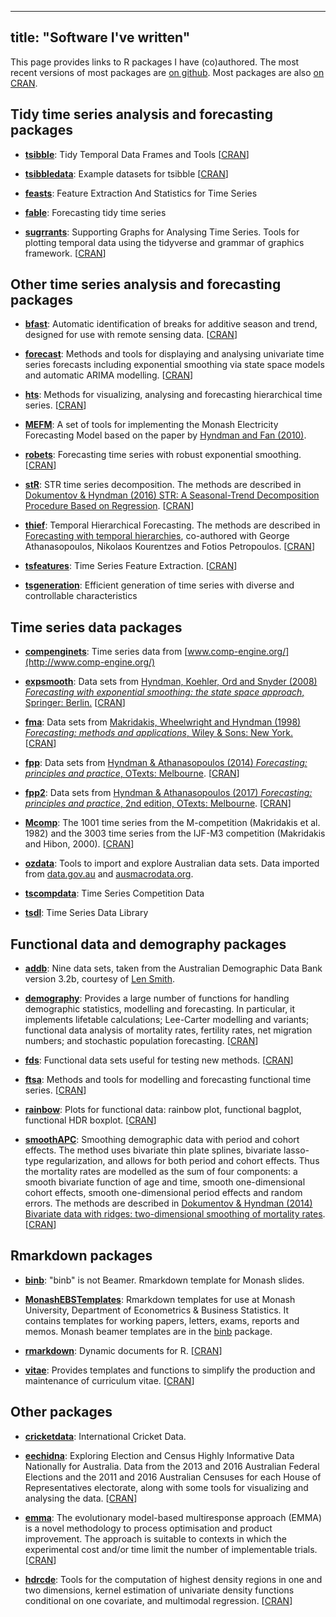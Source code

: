 
---
title: "Software I've written"
---

This page provides links to R packages I have (co)authored. The most recent versions of most packages are [on github](https://github.com/robjhyndman/). Most packages are also [on CRAN](https://cran.rstudio.com).

## Tidy time series analysis and forecasting packages

* [**tsibble**](https://tsibble.tidyverts.org): Tidy Temporal Data Frames and Tools [[CRAN](https://cloud.r-project.org/package=tsibble)]

* [**tsibbledata**](https://github.com/tidyverts/tsibbledata): Example datasets for tsibble [[CRAN](https://cloud.r-project.org/package=tsibbledata)]

* [**feasts**](https://github.com/tidyverts/feasts): Feature Extraction And Statistics for Time Series

* [**fable**](https://fable.tidyverts.org): Forecasting tidy time series

* [**sugrrants**](https://pkg.earo.me/sugrrants/): Supporting Graphs for Analysing Time Series. Tools for plotting temporal data using the tidyverse and grammar of graphics framework. [[CRAN](https://cloud.r-project.org/package=sugrrants)]

## Other time series analysis and forecasting packages

* [**bfast**](https://github.com/verbe039/bfast): Automatic identification of breaks for additive season and trend, designed for use with remote sensing data. [[CRAN](https://cloud.r-project.org/package=bfast)]

* [**forecast**](https://pkg.robjhyndman.com/forecast/): Methods and tools for displaying and analysing univariate time series forecasts including exponential smoothing via state space models and automatic ARIMA modelling. [[CRAN](https://cloud.r-project.org/package=forecast)]

* [**hts**](https://pkg.earo.me/hts/): Methods for visualizing, analysing and forecasting hierarchical time series. [[CRAN](https://cloud.r-project.org/package=hts)]

* [**MEFM**](https://github.com/robjhyndman/mefm-package): A set of tools for implementing the Monash Electricity Forecasting Model based on the paper by [Hyndman and Fan (2010)](https://robjhyndman.com/publications/peak-electricity-demand/).

* [**robets**](https://cloud.r-project.org/package=robets): Forecasting time series with robust exponential smoothing. [[CRAN](https://cloud.r-project.org/package=robets)]

* [**stR**](https://cloud.r-project.org/package=stR): STR time series decomposition. The methods are described in [Dokumentov & Hyndman (2016) STR: A Seasonal-Trend Decomposition Procedure Based on Regression](https://robjhyndman.com/publications/str/). [[CRAN](https://cloud.r-project.org/package=stR)]

* [**thief**](https://pkg.robjhyndman.com/thief/): Temporal Hierarchical Forecasting. The methods are described in [Forecasting with temporal hierarchies](https://robjhyndman.com/publications/temporal-hierarchies/), co-authored with George Athanasopoulos, Nikolaos Kourentzes and Fotios Petropoulos. [[CRAN](https://cloud.r-project.org/package=thief)]

* [**tsfeatures**](https://pkg.robjhyndman.com/tsfeatures): Time Series Feature Extraction. [[CRAN](https://cloud.r-project.org/package=tsfeatures)]

* [**tsgeneration**](https://github.com/ykang/tsgeneration): Efficient generation of time series with diverse and controllable characteristics

## Time series data packages

* [**compenginets**](https://pkg.robjhyndman.com/compenginets/): Time series data from [www.comp-engine.org/](http://www.comp-engine.org/)

* [**expsmooth**](https://pkg.robjhyndman.com/expsmooth/): Data sets from [Hyndman, Koehler, Ord and Snyder (2008) *Forecasting with exponential smoothing: the state space approach*, Springer: Berlin.](http://www.exponentialsmoothing.net/) [[CRAN](https://cloud.r-project.org/package=expsmooth)]

* [**fma**](https://pkg.robjhyndman.com/fma/): Data sets from [Makridakis, Wheelwright and Hyndman (1998) *Forecasting: methods and applications*, Wiley &amp; Sons: New York.](https://robjhyndman.com/forecasting/) [[CRAN](https://cloud.r-project.org/package=fma)]

* [**fpp**](https://cloud.r-project.org/package=fpp): Data sets from [Hyndman & Athanasopoulos (2014) *Forecasting: principles and practice*, OTexts: Melbourne](https://www.otexts.org/fpp). [[CRAN](https://cloud.r-project.org/package=fpp)]

* [**fpp2**](https://github.com/robjhyndman/fpp/): Data sets from [Hyndman & Athanasopoulos (2017) *Forecasting: principles and practice*, 2nd edition, OTexts: Melbourne](https://www.otexts.org/fpp2). [[CRAN](https://cloud.r-project.org/package=fpp2)]

* [**Mcomp**](https://pkg.robjhyndman.com/Mcomp): The 1001 time series from the M-competition (Makridakis et al. 1982) and the 3003 time series from the IJF-M3 competition (Makridakis and Hibon, 2000). [[CRAN](https://cloud.r-project.org/package=Mcomp)]

* [**ozdata**](https://github.com/AU-BURGr/ozdata): Tools to import and explore Australian data sets. Data imported from [data.gov.au](https://data.gov.au) and [ausmacrodata.org](http://ausmacrodata.org).

* [**tscompdata**](https://github.com/robjhyndman/tscompdata): Time Series Competition Data

* [**tsdl**](https://pkg.yangzhuoranyang.com/tsdl/): Time Series Data Library

## Functional data and demography packages

* [**addb**](https://pkg.robjhyndman.com/addb/):  Nine data sets, taken from the Australian Demographic Data Bank version 3.2b, courtesy of [Len Smith](mailto:leonard.smith@anu.edu.au).

* [**demography**](https://github.com/robjhyndman/demography): Provides a large number of functions for handling demographic statistics, modelling and forecasting. In particular, it implements lifetable calculations; Lee-Carter modelling and variants; functional data analysis of mortality rates, fertility rates, net migration numbers; and stochastic population forecasting. [[CRAN](https://cloud.r-project.org/package=demography)]

* [**fds**](https://cloud.r-project.org/package=fds): Functional data sets useful for testing new methods. [[CRAN](https://cloud.r-project.org/package=fds)]

* [**ftsa**](https://cloud.r-project.org/package=ftsa): Methods and tools for modelling and forecasting functional time series. [[CRAN](https://cloud.r-project.org/package=ftsa)]

* [**rainbow**](https://cloud.r-project.org/package=rainbow): Plots for functional data: rainbow plot, functional bagplot, functional HDR boxplot. [[CRAN](https://cloud.r-project.org/package=rainbow)]

* [**smoothAPC**](https://cloud.r-project.org/package=smoothAPC): Smoothing demographic data with period and cohort effects. The method uses bivariate thin plate splines, bivariate lasso-type regularization, and allows for both period and cohort effects. Thus the mortality rates are modelled as the sum of four components: a smooth bivariate function of age and time, smooth one-dimensional cohort effects, smooth one-dimensional period effects and random errors. The methods are described in [Dokumentov & Hyndman (2014) Bivariate data with ridges: two-dimensional smoothing of mortality rates](https://robjhyndman.com/publications/mortality-smoothing/). [[CRAN](https://cloud.r-project.org/package=smoothAPC)]

## Rmarkdown packages

* [**binb**](https://github.com/eddelbuettel/binb): "binb" is not Beamer. Rmarkdown template for Monash slides.

* [**MonashEBSTemplates**](https://github.com/robjhyndman/MonashEBSTemplates): Rmarkdown templates for use at Monash University, Department of Econometrics & Business Statistics. It contains templates for working papers, letters, exams, reports and memos. Monash beamer templates are in the [binb](https://github.com/eddelbuettel/binb) package.

* [**rmarkdown**](https://cloud.r-project.org/package=rmarkdown): Dynamic documents for R. [[CRAN](https://cloud.r-project.org/package=rmarkdown)]

* [**vitae**](https://ropenscilabs.github.io/vitae/): Provides templates and functions to simplify the production and maintenance of curriculum vitae. [[CRAN](https://cloud.r-project.org/package=vitae)]

## Other packages

* [**cricketdata**](https://github.com/ropenscilabs/cricketdata): International Cricket Data.

* [**eechidna**](https://ropenscilabs.github.io/eechidna/): Exploring Election and Census Highly Informative Data Nationally for Australia. Data from the 2013 and 2016 Australian Federal Elections and the 2011 and 2016 Australian Censuses for each House of Representatives electorate, along with some tools for visualizing and analysing the data. [[CRAN](https://cloud.r-project.org/package=eechidna)]

* [**emma**](https://cloud.r-project.org/package=emma/): The evolutionary model-based multiresponse approach (EMMA) is a novel methodology to process optimisation and product improvement. The approach is suitable to contexts in which the experimental cost and/or time limit the number of implementable trials. [[CRAN](https://cloud.r-project.org/package=emma)]

* [**hdrcde**](https://pkg.robjhyndman.com/hdrcde/): Tools for the computation of highest density regions in one and two dimensions, kernel estimation of univariate density functions conditional on one covariate, and multimodal regression. [[CRAN](https://cloud.r-project.org/package=hdrcde)]

